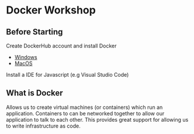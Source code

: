 # Docker Workshop

## Before Starting

Create DockerHub account and install Docker

* [Windows](https://hub.docker.com/editions/community/docker-ce-desktop-windows)
* [MacOS](https://hub.docker.com/editions/community/docker-ce-desktop-mac)

Install a IDE for Javascript (e.g Visual Studio Code)

## What is Docker

Allows us to create virtual machines (or containers) which run an application. Containers to can be networked together to allow our application to talk to each other. This provides great support for allowing us to write infrastructure as code.
